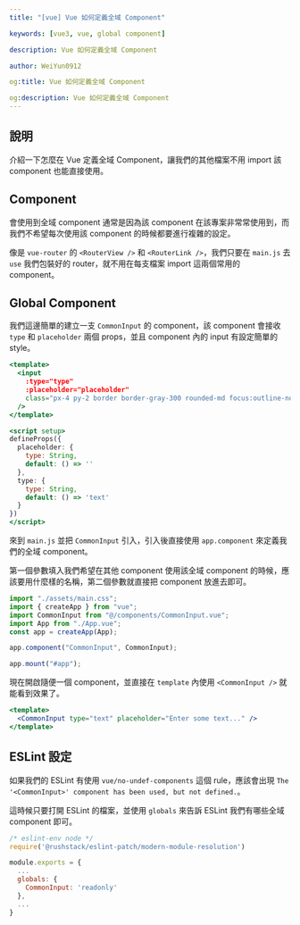 ```yaml
---
title: "[vue] Vue 如何定義全域 Component"

keywords: [vue3, vue, global component]

description: Vue 如何定義全域 Component

author: WeiYun0912

og:title: Vue 如何定義全域 Component

og:description: Vue 如何定義全域 Component
---
```


## 說明

介紹一下怎麼在 Vue 定義全域 Component，讓我們的其他檔案不用 import 該 component 也能直接使用。

## Component

會使用到全域 component 通常是因為該 component 在該專案非常常使用到，而我們不希望每次使用該 component 的時候都要進行複雜的設定。

像是 `vue-router` 的 `<RouterView />` 和 `<RouterLink />`，我們只要在 `main.js` 去 `use` 我們包裝好的 router，就不用在每支檔案 import 這兩個常用的 component。

## Global Component

我們這邊簡單的建立一支 `CommonInput` 的 component，該 component 會接收 `type` 和 `placeholder` 兩個 props，並且 component 內的 input 有設定簡單的 style。

```jsx title='CommonInput.jsx' showLineNumbers
<template>
  <input
    :type="type"
    :placeholder="placeholder"
    class="px-4 py-2 border border-gray-300 rounded-md focus:outline-none focus:border-blue-500"
  />
</template>

<script setup>
defineProps({
  placeholder: {
    type: String,
    default: () => ''
  },
  type: {
    type: String,
    default: () => 'text'
  }
})
</script>
```

來到 `main.js` 並把 `CommonInput` 引入，引入後直接使用 `app.component` 來定義我們的全域 component。

第一個參數填入我們希望在其他 component 使用該全域 component 的時候，應該要用什麼樣的名稱，第二個參數就直接把 component 放進去即可。

```js title='main.js' showLineNumbers
import "./assets/main.css";
import { createApp } from "vue";
import CommonInput from "@/components/CommonInput.vue";
import App from "./App.vue";
const app = createApp(App);

app.component("CommonInput", CommonInput);

app.mount("#app");
```

現在開啟隨便一個 component，並直接在 `template` 內使用 `<CommonInput />` 就能看到效果了。

```jsx title='App.vue' showLineNumbers
<template>
  <CommonInput type="text" placeholder="Enter some text..." />
</template>
```

## ESLint 設定

如果我們的 ESLint 有使用 `vue/no-undef-components` 這個 rule，應該會出現 `The '<CommonInput>' component has been used, but not defined.`。

這時候只要打開 ESLint 的檔案，並使用 `globals` 來告訴 ESLint 我們有哪些全域 component 即可。

```js title='eslintrc.cjs' showLineNumbers
/* eslint-env node */
require('@rushstack/eslint-patch/modern-module-resolution')

module.exports = {
  ...
  globals: {
    CommonInput: 'readonly'
  },
  ...
}
```
